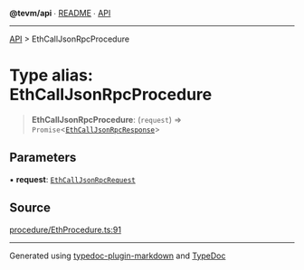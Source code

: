**@tevm/api** ∙ [README](../README.md) ∙ [API](../API.md)

***

[API](../API.md) > EthCallJsonRpcProcedure

# Type alias: EthCallJsonRpcProcedure

> **EthCallJsonRpcProcedure**: (`request`) => `Promise`\<[`EthCallJsonRpcResponse`](EthCallJsonRpcResponse.md)\>

## Parameters

▪ **request**: [`EthCallJsonRpcRequest`](EthCallJsonRpcRequest.md)

## Source

[procedure/EthProcedure.ts:91](https://github.com/evmts/tevm-monorepo/blob/main/vm/api/src/procedure/EthProcedure.ts#L91)

***
Generated using [typedoc-plugin-markdown](https://www.npmjs.com/package/typedoc-plugin-markdown) and [TypeDoc](https://typedoc.org/)
